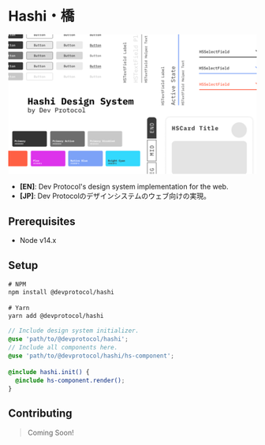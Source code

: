 # Hashi・橋
![img.png](../media/img.png)
- **[EN]**: Dev Protocol's design system implementation for the web.
- **[JP]**: Dev Protocolのデザインシステムのウェブ向けの実現。

## Prerequisites
- Node v14.x

## Setup
```shell
# NPM
npm install @devprotocol/hashi

# Yarn
yarn add @devprotocol/hashi
```
```scss
// Include design system initializer.
@use 'path/to/@devprotocol/hashi';
// Include all components here.
@use 'path/to/@devprotocol/hashi/hs-component';

@include hashi.init() {
  @include hs-component.render();
}
```

## Contributing
> Coming Soon!